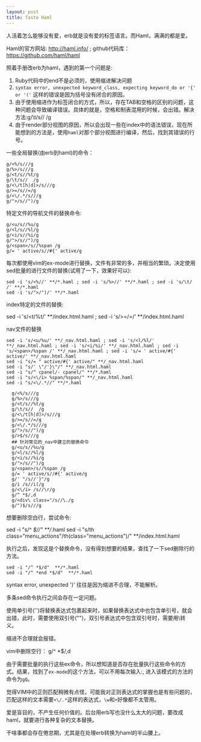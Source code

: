 ```yaml
---
layout: post
title: Taste Haml
---
```


人活着怎么能够没有爱，erb就是没有爱的标签语言。而Haml，满满的都是爱。

Haml的官方网站: <http://haml.info/>  ; github代码库： <https://github.com/haml/haml>

照着手册改erb为haml，遇到的第一个问题是:

1. Ruby代码中的end不是必须的，使用缩进解决问题
2. `syntax error, unexpected keyword_class, expecting keyword_do or '{' or '('` 这样的错误是因为括号没有闭合的原因。
3. 由于使用缩进作为标签闭合的方式，所以，存在TAB和空格的区别的问题，这种问题会导致编译错误。具体的就是，空格和制表混用的时候，会出错。解决方法:g/\t/s//  /g
4. 由于render部分视图的原因，所以会出现一些在index中的语法错误，现在所能想到的方法是，使用`haml`对那个部分视图进行编译，然后，找到其错误的行号。

一些全局替换(由erb到haml)的命令：

    g/<%/s///g
    g/%>/s///g
    g/<t/s//%t/g
    g/\t/s//  /g
    g/<\/t[h|d]>/s///g
    g/>=/s//=/g
    g/<\/.*/s///g
    g/">/s//")/g

特定文件的导航文件的替换命令:

    g/<u/s//%u/g
    g/<l/s//%l/g
    g/<i/s//%i/g
    g/">/s//")/g
    g/<span>/s//%span /g
    g/= ' active/s//#{' active/g

每次都使用vim的ex-mode进行替换，文件有非常的多，并相当的繁琐。决定使用sed批量的进行文件的替换(试用了一下，效果好可以):

    sed -i 's/<%//' **/*.haml ; sed -i 's/%>//' **/*.haml ; sed -i 's/\t/  /' **/*.haml
    sed -i 's/">/")/' **/*.haml

index特定的文件的替换: 

sed -i 's/<t/%t/' **/index.html.haml ; sed -i 's/>=/=/' **/index.html.haml

nav文件的替换

    sed -i 's/<u/%u/' **/_nav.html.haml ; sed -i 's/<l/%l/' **/_nav.html.haml ; sed -i 's/<i/%i/' **/_nav.html.haml ; sed -i 's/<span>/%span /' **/_nav.html.haml ; sed -i 's/= ' active/#{' active/' **/_nav.html.haml
    sed -i "s/= " active/#{' active/" **/_nav.html.haml
    sed -i "s/' \"/'}\"/" **/_nav.html.haml
    sed -i "s/^ cpanel/- cpanel/" **/*.haml
    sed -i "s/<\/i> %span/%span/" **/_nav.html.haml
    sed -i "s/<\/.*//" **/*.haml

      g/<%/s///g
      g/%>/s///g
      g/<t/s//%t/g
      g/\t/s//  /g
      g/<\/t[h|d]>/s///g
      g/>=/s//=/g
      g/<\/.*/s///g
      g/">/s//")/g
      g/>$/s///g
      ## 针对常见的_nav中建立的替换命令
      g/<u/s//%u/g
      g/<l/s//%l/g
      g/<i/s//%i/g
      g/">/s//")/g
      g/<span>/s//%span /g
      g/= ' active/s//#{' active/g
      g/' "/s//'}"/g
      g/i /s//i(/g
      g/<\/i> /s//\r/g
      g/^ *$/,d
      g/<div\ class="/s//\./g
      g/")$/s///g


想要删除空白行，尝试命令:

sed -i "s/^ *$//" **/*.haml
sed -i "s/th class=\"menu_actions\"/th(class=\"menu_actions\")/" **/index.html.haml

执行之后，发现这是个替换命令，没有得到想要的结果，查找了一下sed删除行的方法。

    sed -i "/^ *$/d"  **/*.haml
    sed -i "/^ *end *$/d"  **/*.haml

syntax error, unexpected ')' 往往是因为缩进不合理，不能解析。

多条sed命令执行之间会存在一定问题。

使用单引号('')将替换表达式包裹起来时，如果替换表达式中也包含单引号，就会出错，此时，需要使用双引号("")，双引号表达式中包含双引号时，需要用\转义。

缩进不合理就会报错。

vim中删除空行： g/^ *$/,d

由于需要批量的执行这些ex命令，所以想知道是否存在批量执行这些命令的方式。结果，找到了`ex-mode`的这个方法，可以不用每次输入:, 进入该模式的方法的命令为`gQ`。

觉得VIM中的正则匹配稍微有点怪，可能我对正则表达式的掌握也是有些问题的，匹配</td>这样的文本需要`<\/.*`这样的表达式，`\w`和`+`好像都不太管用。

爱是盲目的，不产生任何价值的。后台用erb写也没什么太大的问题，要改成haml，就要进行各种复杂的文本替换。

干啥事都会存在倦怠期，尤其是在处理erb转换为haml的半山腰上。
